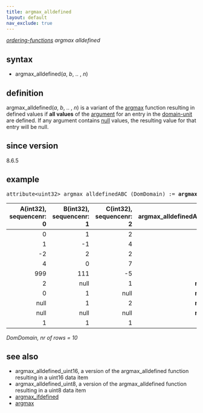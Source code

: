```yaml
---
title: argmax_alldefined
layout: default
nav_exclude: true
---
```

*[ordering-functions](ordering-functions) argmax alldefined*

## syntax

- argmax_alldefined(*a*, *b*, .. , *n*)

## definition

argmax_alldefined(*a*, *b*, .. , *n*) is a variant of the [argmax](argmax) function resulting in defined values if **all values** of the [argument](argument) 
 for an entry in the [domain-unit](domain-unit) are defined. If any argument contains [null](null) values, the resulting value for that entry will be null.

## since version
8.6.5

## example
<pre>
attribute&lt;uint32&gt; argmax_alldefinedABC (DomDomain) := <B>argmax_alldefined(</B>A, B, C<B>)</B>;
</pre>

|A(int32),<BR>sequencenr: 0|B(int32),<BR>sequencenr: 1|C(int32),<BR>sequencenr: 2|argmax_alldefinedABC|
|-------------------------:|-------------------------:|-------------------------:|-------------------:|
|0                         |1                         |2                         |**2**               |
|1                         |-1                        |4                         |**2**               |
|-2                        |2                         |2                         |**1**               |
|4                         |0                         |7                         |**2**               |
|999                       |111                       |-5                        |**0**               |
|2                         |null                      |1                         |**null**            |
|0                         |1                         |null                      |**null**            |
|null                      |1                         |2                         |**null**            |
|null                      |null                      |null                      |**null**            |
|1                         |1                         |1                         |**0**               |

*DomDomain, nr of rows = 10*

## see also

- argmax_alldefined_uint16, a version of the argmax_alldefined function resulting in a uint16 data item
- argmax_alldefined_uint8, a version of the argmax_alldefined function resulting in a uint8 data item
- [argmax_ifdefined](argmax_ifdefined)
- [argmax](argmax) 
